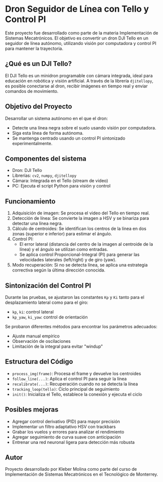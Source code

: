 # Dron Seguidor de Línea con Tello y Control PI

Este proyecto fue desarrollado como parte de la materia Implementación de Sistemas Mecatrónicos. El objetivo es convertir un dron DJI Tello en un seguidor de línea autónomo, utilizando visión por computadora y control PI para mantener la trayectoria.

## ¿Qué es un DJI Tello?

El DJI Tello es un minidron programable con cámara integrada, ideal para educación en robótica y visión artificial. A través de la librería `djitellopy`, es posible conectarse al dron, recibir imágenes en tiempo real y enviar comandos de movimiento.

## Objetivo del Proyecto

Desarrollar un sistema autónomo en el que el dron:
- Detecte una línea negra sobre el suelo usando visión por computadora.
- Siga esta línea de forma autónoma.
- Se mantenga centrado usando un control PI sintonizado experimentalmente.

## Componentes del sistema

- Dron: DJI Tello
- Librerías: `cv2`, `numpy`, `djitellopy`
- Cámara: Integrada en el Tello (stream de video)
- PC: Ejecuta el script Python para visión y control

## Funcionamiento

1. Adquisición de imagen: Se procesa el video del Tello en tiempo real.
2. Detección de línea: Se convierte la imagen a HSV y se binariza para detectar una línea negra.
3. Cálculo de centroides: Se identifican los centros de la línea en dos zonas (superior e inferior) para estimar el ángulo.
4. Control PI:
   - El error lateral (distancia del centro de la imagen al centroide de la línea) y el ángulo se utilizan como entradas.
   - Se aplica control Proporcional-Integral (PI) para generar las velocidades laterales (left/right) y de giro (yaw).
5. Modo recuperación: Si no se detecta línea, se aplica una estrategia correctiva según la última dirección conocida.

## Sintonización del Control PI

Durante las pruebas, se ajustaron las constantes `Kp` y `Ki` tanto para el desplazamiento lateral como para el giro:

- `kp`, `ki`: control lateral
- `kp_yaw`, `ki_yaw`: control de orientación

Se probaron diferentes métodos para encontrar los parámetros adecuados:
- Ajuste manual empírico
- Observación de oscilaciones
- Limitación de la integral para evitar "windup"

## Estructura del Código

- `process_img(frame)`: Procesa el frame y devuelve los centroides
- `follow_line(...)`: Aplica el control PI para seguir la línea
- `recalibrate(...)`: Recuperación cuando no se detecta la línea
- `tracking_loop(tello)`: Ciclo principal de seguimiento
- `init()`: Inicializa el Tello, establece la conexión y ejecuta el ciclo

## Posibles mejoras

- Agregar control derivativo (PID) para mayor precisión
- Implementar un filtro adaptativo HSV con trackbars
- Grabar los vuelos y errores para analizar el rendimiento
- Agregar seguimiento de curva suave con anticipación
- Entrenar una red neuronal ligera para detección más robusta

## Autor

Proyecto desarrollado por Kleber Molina como parte del curso de Implementación de Sistemas Mecatrónicos en el Tecnológico de Monterrey.
